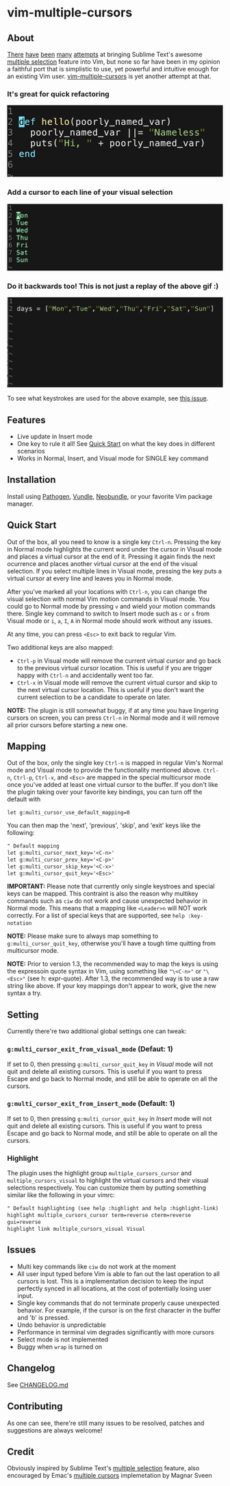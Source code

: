 # vim-multiple-cursors

## About
[There](https://github.com/paradigm/vim-multicursor) [have](https://github.com/felixr/vim-multiedit) [been](https://github.com/hlissner/vim-multiedit) [many](https://github.com/adinapoli/vim-markmultiple) [attempts](https://github.com/AndrewRadev/multichange.vim) at bringing Sublime Text's awesome [multiple selection][sublime-multiple-selection] feature into Vim, but none so far have been in my opinion a faithful port that is simplistic to use, yet powerful and intuitive enough for an existing Vim user. [vim-multiple-cursors] is yet another attempt at that.

### It's great for quick refactoring
![Example1](assets/example1.gif?raw=true)

### Add a cursor to each line of your visual selection
![Example2](assets/example2.gif?raw=true)

### Do it backwards too! This is not just a replay of the above gif :)
![Example3](assets/example3.gif?raw=true)

To see what keystrokes are used for the above example, see [this issue](https://github.com/terryma/vim-multiple-cursors/issues/12).

## Features
- Live update in Insert mode
- One key to rule it all! See [Quick Start](#quick-start) on what the key does in different scenarios
- Works in Normal, Insert, and Visual mode for SINGLE key command

## Installation
Install using [Pathogen], [Vundle], [Neobundle], or your favorite Vim package manager.

## Quick Start
Out of the box, all you need to know is a single key `Ctrl-n`. Pressing the key in Normal mode highlights the current word under the cursor in Visual mode and places a virtual cursor at the end of it. Pressing it again finds the next ocurrence and places another virtual cursor at the end of the visual selection. If you select multiple lines in Visual mode, pressing the key puts a virtual cursor at every line and leaves you in Normal mode.

After you've marked all your locations with `Ctrl-n`, you can change the visual selection with normal Vim motion commands in Visual mode. You could go to Normal mode by pressing `v` and wield your motion commands there. Single key command to switch to Insert mode such as `c` or `s` from Visual mode or `i`, `a`, `I`, `A` in Normal mode should work without any issues.

At any time, you can press `<Esc>` to exit back to regular Vim.

Two additional keys are also mapped:
- `Ctrl-p` in Visual mode will remove the current virtual cursor and go back to the previous virtual cursor location. This is useful if you are trigger happy with `Ctrl-n` and accidentally went too far.
- `Ctrl-x` in Visual mode will remove the current virtual cursor and skip to the next virtual cursor location. This is useful if you don't want the current selection to be a candidate to operate on later.

**NOTE:** The plugin is still somewhat buggy, if at any time you have lingering cursors on screen, you can press `Ctrl-n` in Normal mode and it will remove all prior cursors before starting a new one.

## Mapping
Out of the box, only the single key `Ctrl-n` is mapped in regular Vim's Normal mode and Visual mode to provide the functionality mentioned above. `Ctrl-n`, `Ctrl-p`, `Ctrl-x`, and `<Esc>` are mapped in the special multicursor mode once you've added at least one virtual cursor to the buffer. If you don't like the plugin taking over your favorite key bindings, you can turn off the default with
```
let g:multi_cursor_use_default_mapping=0
```

You can then map the 'next', 'previous', 'skip', and 'exit' keys like the following:
```
" Default mapping
let g:multi_cursor_next_key='<C-n>'
let g:multi_cursor_prev_key='<C-p>'
let g:multi_cursor_skip_key='<C-x>'
let g:multi_cursor_quit_key='<Esc>'
```

**IMPORTANT:** Please note that currently only single keystroes and special keys can be mapped. This contraint is also the reason why multikey commands such as `ciw` do not work and cause unexpected behavior in Normal mode. This means that a mapping like `<Leader>n` will NOT work correctly. For a list of special keys that are supported, see `help :key-notation`

**NOTE:** Please make sure to always map something to `g:multi_cursor_quit_key`, otherwise you'll have a tough time quitting from multicursor mode.

**NOTE:** Prior to version 1.3, the recommended way to map the keys is using the expressoin quote syntax in Vim, using something like `"\<C-n>"` or `"\<Esc>"` (see h: expr-quote). After 1.3, the recommended way is to use a raw string like above. If your key mappings don't appear to work, give the new syntax a try.

## Setting
Currently there're two additional global settings one can tweak:
### ```g:multi_cursor_exit_from_visual_mode``` (Defaut: 1)

If set to 0, then pressing `g:multi_cursor_quit_key` in _Visual_ mode will not quit and delete all existing cursors. This is useful if you want to press Escape and go back to Normal mode, and still be able to operate on all the cursors.

### ```g:multi_cursor_exit_from_insert_mode``` (Default: 1)
If set to 0, then pressing `g:multi_cursor_quit_key` in _Insert_ mode will not quit and delete all existing cursors. This is useful if you want to press Escape and go back to Normal mode, and still be able to operate on all the cursors.

### Highlight
The plugin uses the highlight group `multiple_cursors_cursor` and `multiple_cursors_visual` to highlight the virtual cursors and their visual selections respectively. You can customize them by putting something similar like the following in your vimrc:

```
" Default highlighting (see help :highlight and help :highlight-link)
highlight multiple_cursors_cursor term=reverse cterm=reverse gui=reverse
highlight link multiple_cursors_visual Visual
```

## Issues
- Multi key commands like `ciw` do not work at the moment
- All user input typed before Vim is able to fan out the last operation to all cursors is lost. This is a implementation decision to keep the input perfectly synced in all locations, at the cost of potentially losing user input.
- Single key commands that do not terminate properly cause unexpected behavior. For example, if the cursor is on the first character in the buffer and 'b' is pressed.
- Undo behavior is unpredictable
- Performance in terminal vim degrades significantly with more cursors
- Select mode is not implemented
- Buggy when `wrap` is turned on

## Changelog
See [CHANGELOG.md](CHANGELOG.md)

## Contributing
As one can see, there're still many issues to be resolved, patches and suggestions are always welcome!

## Credit
Obviously inspired by Sublime Text's [multiple selection][sublime-multiple-selection] feature, also encouraged by Emac's [multiple cursors][emacs-multiple-cursors] implemetation by Magnar Sveen

[vim-multiple-cursors]:http://github.com/terryma/vim-multiple-cursors
[sublime-multiple-selection]:http://www.sublimetext.com/docs/2/multiple_selection_with_the_keyboard.html
[Pathogen]:http://github.com/tpope/vim-pathogen
[Vundle]:http://github.com/gmarik/vundle
[Neobundle]:http://github.com/Shougo/neobundle.vim
[emacs-multiple-cursors]:https://github.com/magnars/multiple-cursors.el

